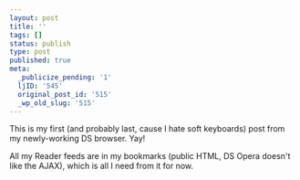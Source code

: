 ```yaml
---
layout: post
title: ''
tags: []
status: publish
type: post
published: true
meta:
  _publicize_pending: '1'
  ljID: '545'
  original_post_id: '515'
  _wp_old_slug: '515'
---
```

This is my first (and probably last, cause I hate soft keyboards) post from my newly-working DS browser.  Yay!

All my Reader feeds are in my bookmarks (public HTML, DS Opera doesn't like the AJAX), which is all I need from it for now.
